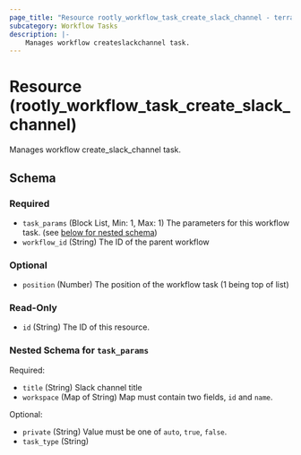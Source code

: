 ```yaml
---
page_title: "Resource rootly_workflow_task_create_slack_channel - terraform-provider-rootly"
subcategory: Workflow Tasks
description: |-
    Manages workflow createslackchannel task.
---
```


# Resource (rootly_workflow_task_create_slack_channel)

Manages workflow create_slack_channel task.

<!-- schema generated by tfplugindocs -->
## Schema

### Required

- `task_params` (Block List, Min: 1, Max: 1) The parameters for this workflow task. (see [below for nested schema](#nestedblock--task_params))
- `workflow_id` (String) The ID of the parent workflow

### Optional

- `position` (Number) The position of the workflow task (1 being top of list)

### Read-Only

- `id` (String) The ID of this resource.

<a id="nestedblock--task_params"></a>
### Nested Schema for `task_params`

Required:

- `title` (String) Slack channel title
- `workspace` (Map of String) Map must contain two fields, `id` and `name`.

Optional:

- `private` (String) Value must be one of `auto`, `true`, `false`.
- `task_type` (String)
